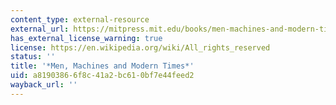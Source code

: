 ```yaml
---
content_type: external-resource
external_url: https://mitpress.mit.edu/books/men-machines-and-modern-times-50th-anniversary-edition
has_external_license_warning: true
license: https://en.wikipedia.org/wiki/All_rights_reserved
status: ''
title: '*Men, Machines and Modern Times*'
uid: a8190386-6f8c-41a2-bc61-0bf7e44feed2
wayback_url: ''
---
```

